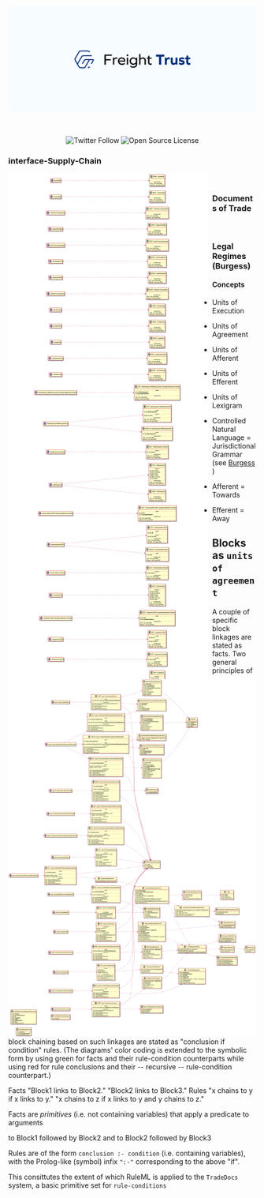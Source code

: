 
<!-- Attribution-NonCommercial-NoDerivs 2.5 \*
<https://spdx.org/licenses/CC-BY-NC-ND-2.5.html> \* © 2020 FreightTrust
and Clearing Corporation \*/ = Clearing, Settlement and Delivery of
Trades & Orders -->

<p align="center">
<img src="https://raw.githubusercontent.com/freight-trust/branding/90665e6efb31c1e22638937d083befeb9fd7fcc2/images/bundle/github_repo_card.svg">
</p>
<br>
<!-- Badges Start -->
<p align="center">
<img alt="Twitter Follow" src="https://img.shields.io/twitter/follow/freighttrustnet?label=%40FreightTrustNet&style=social">
<img alt="Open Source License" src="https://img.shields.io/github/license/freight-trust/protocol?style=social">
<!-- Badges End -->





### interface-Supply-Chain


<img src="service-mesh.png"
     alt="Freight Trust Network Interface"
     style="float: left; margin-right: 10px;" />
<br />

### Documents of Trade

<img src="documents.png"
     alt="TradeDocs Programtic Interface"
     style="float: left; margin-right: 10px;" />

<br />


### Legal Regimes (Burgess)

#### Concepts
- Units of Execution
- Units of Agreement
- Units of Afferent
- Units of Efferent
- Units of Lexigram


- Controlled Natural Language = Jurisdictional Grammar (see [Burgess](https://github.com/freight-trust/burgess) )
- Afferent = Towards 
- Efferent = Away

## Blocks as `units of agreement`

A couple of specific block linkages are stated as facts. Two general principles of block chaining based on such linkages are stated as "conclusion if condition" rules. (The diagrams' color coding is extended to the symbolic form by using green for facts and their rule-condition counterparts while using red for rule conclusions and their -- recursive -- rule-condition counterpart.)

Facts
"Block1 links to Block2."
"Block2 links to Block3."
Rules
"x chains to y if x links to y."
"x chains to z if x links to y and y chains to z."


Facts are *primitives* (i.e. not containing variables) that apply
a predicate to arguments

to Block1 followed by Block2 and
to Block2 followed by Block3 


Rules are of the form `conclusion :- condition` (i.e. containing variables), with the Prolog-like (symbol) infix `":-"` corresponding to the above "if".

This consittutes the extent of which RuleML is applied to the `TradeDocs` system, a basic primitive set for `rule-conditions`

